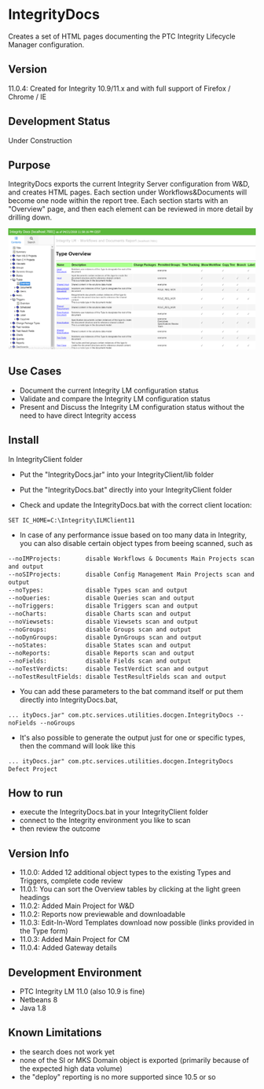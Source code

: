 # IntegrityDocs
Creates a set of HTML pages documenting the PTC Integrity Lifecycle Manager configuration.

## Version
11.0.4: Created for Integrity 10.9/11.x and with full support of Firefox / Chrome / IE

## Development Status 
Under Construction

## Purpose
IntegrityDocs exports the current Integrity Server configuration from W&D, and creates HTML pages. Each section under Workflows&Documents will become one node within the report tree. Each section starts with an "Overview" page, and then each element can be reviewed in more detail by drilling down. 

![IntegrityDocs](Doc/IntegrityDocs.png)

## Use Cases
- Document the current Integrity LM configuration status
- Validate and compare the Integrity LM configuration status
- Present and Discuss the Integrity LM configuration status without the need to have direct Integrity access

## Install
In IntegrityClient folder
- Put the "IntegrityDocs.jar" into your IntegrityClient/lib folder
- Put the "IntegrityDocs.bat" directly into your IntegrityClient folder

- Check and update the IntegrityDocs.bat with the correct client location:
```
SET IC_HOME=C:\Integrity\ILMClient11
```
- In case of any performance issue based on too many data in Integrity, you can also disable certain object types from beeing scanned, such as   
```
--noIMProjects:       disable Workflows & Documents Main Projects scan and output
--noSIProjects:       disable Config Management Main Projects scan and output
--noTypes:            disable Types scan and output
--noQueries:          disable Queries scan and output
--noTriggers:         disable Triggers scan and output
--noCharts:           disable Charts scan and output
--noViewsets:         disable Viewsets scan and output
--noGroups:           disable Groups scan and output
--noDynGroups:        disable DynGroups scan and output
--noStates:           disable States scan and output
--noReports:          disable Reports scan and output
--noFields:           disable Fields scan and output
--noTestVerdicts:     disable TestVerdict scan and output
--noTestResultFields: disable TestResultFields scan and output

```
- You can add these parameters to the bat command itself or put them directly into IntegrityDocs.bat, 
```
... ityDocs.jar" com.ptc.services.utilities.docgen.IntegrityDocs --noFields --noGroups
```
- It's also possible to generate the output just for one or specific types, then the command will look like this
```
... ityDocs.jar" com.ptc.services.utilities.docgen.IntegrityDocs Defect Project
```

## How to run
- execute the IntegrityDocs.bat in your IntegrityClient folder
- connect to the Integrity environment you like to scan
- then review the outcome

## Version Info
- 11.0.0: Added 12 additional object types to the existing Types and Triggers, complete code review
- 11.0.1: You can sort the Overview tables by clicking at the light green headings 
- 11.0.2: Added Main Project for W&D
- 11.0.2: Reports now previewable and downloadable
- 11.0.3: Edit-In-Word Templates download now possible (links provided in the Type form)
- 11.0.3: Added Main Project for CM
- 11.0.4: Added Gateway details

##  Development Environment
- PTC Integrity LM 11.0 (also 10.9 is fine)
- Netbeans 8
- Java 1.8

## Known Limitations
- the search does not work yet
- none of the SI or MKS Domain object is exported (primarily because of the expected high data volume)
- the "deploy" reporting is no more supported since 10.5 or so 
